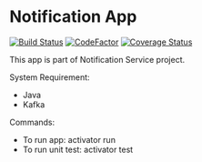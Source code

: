 <h1>Notification App </h1>
 
[![Build Status](https://travis-ci.com/sanjeev1779/notification_app.svg?branch=master)](https://travis-ci.com/sanjeev1779/notification_app)
[![CodeFactor](https://www.codefactor.io/repository/github/sanjeev1779/notification_app/badge)](https://www.codefactor.io/repository/github/sanjeev1779/notification_app)
[![Coverage Status](https://coveralls.io/repos/github/sanjeev1779/notification_app/badge.svg?branch=master)](https://coveralls.io/github/sanjeev1779/notification_app?branch=master)

<p> This app is part of Notification Service project. </p>

System Requirement:

<ul>
 <li> Java </li>
 <li> Kafka </li>
</ul>

Commands:
<ul>
  <li>To run app: activator run </li>
  <li> To run unit test:  activator test </li>
</ul>
